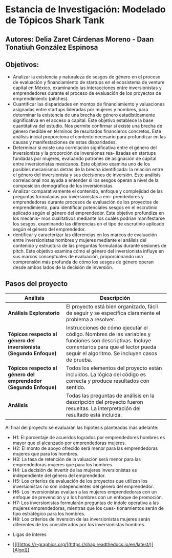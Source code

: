 # Estancia de Investigación: Modelado de Tópicos Shark Tank
## Autores: Delia Zaret Cárdenas Moreno - Daan Tonatiuh González Espinosa
## Objetivos:
 - Analizar la existencia y naturaleza de sesgos de género en el proceso de evaluación y financiamiento de startups en
el ecosistema de venture capital en México, examinando las interacciones entre inversionistas y emprendedores durante el
proceso de evaluación de los proyectos de emprendimiento (pitches).
 - Cuantificar las disparidades en montos de financiamiento y valuaciones asignadas entre startups lideradas por mujeres
y hombres, para determinar la existencia de una brecha de género estadísticamente significativa en el acceso a capital.
Este objetivo establece la base cuantitativa del estudio. Nos permite confirmar si existe una brecha de género medible
en términos de resultados financieros concretos. Este análisis inicial proporciona el contexto necesario para profundizar
en las causas y manifestaciones de estas disparidades.
 - Determinar si existe una correlación significativa entre el género del inversionista y la proporción de inversiones rea-
lizadas en startups fundadas por mujeres, evaluando patrones de asignación de capital entre inversionistas mexicanos.
Este objetivo examina uno de los posibles mecanismos detrás de la brecha identificada: la relación entre el género del
inversionista y sus decisiones de inversión. Este análisis correlacional nos ayuda a entender si los sesgos operan a nivel
de la composición demográfica de los inversionistas.
 - Analizar comparativamente el contenido, enfoque y complejidad de las preguntas formuladas por inversionistas a em-
prendedores y emprendedoras durante procesos de evaluación de los proyectos de emprendimiento, para identificar
potenciales sesgos en el escrutinio aplicado según el género del emprendedor. Este objetivo profundiza en los mecanis-
mos cualitativos mediante los cuales podrían manifestarse los sesgos, examinando las diferencias en el tipo de escrutinio
aplicado según el género del emprendedor.
 - dentificar y caracterizar las diferencias en los marcos de evaluación entre inversionistas hombres y mujeres mediante el
análisis del contenido y estructura de las preguntas formuladas durante sesiones de pitch. Este objetivo examina cómo
el género del inversionista influye en sus marcos conceptuales de evaluación, proporcionando una comprensión más
profunda de cómo los sesgos de género operan desde ambos lados de la decisión de inversión.

## Pasos del proyecto  

| Análisis | Descripción |
|----------|------------|
| **Análisis Exploratorio** | El proyecto está bien organizado, fácil de seguir y se especifica claramente el problema a resolver. |
| **Tópicos respecto al género del inversionista (Segundo Enfoque)** | Instrucciones de cómo ejecutar el código. Nombres de las variables y funciones son descriptivas. Incluye comentarios para que el lector pueda seguir el algoritmo. Se incluyen casos de prueba. |
| **Tópicos respecto al género del emprendedor (Segundo Enfoque)** | Todos los elementos del proyecto están incluidos. La lógica del código es correcta y produce resultados con sentido. |
| **Análisis** | Todas las preguntas de análisis en la descripción del proyecto fueron resueltas. La interpretación del resultado está incluida. |                                                           |

Al final del proyecto se evaluarán las hipótesis planteadas más adelante:

-  H1: El porcentaje de acuerdos logrados por emprendedores hombres es mayor que el alcanzado por emprendedoras
mujeres.
-  H2: El monto de apoyo ofrecido será menor para las emprendedoras mujeres que para los hombres.
- H3: La tasa de retención de la valuación será menor para las emprendedoras mujeres que para los hombres.
- H4: La decisión de invertir de las mujeres inversionistas es independiente del género del emprendedor.
- H5: Los criterios de evaluación de los proyectos que utilizan los inversionistas no son independientes del género del
emprendedor.
- H6: Los inversionistas evalúan a las mujeres emprendedoras con un enfoque de prevención y a los hombres con un
enfoque de promoción.
- H7: Los inversionistas formularán preguntas de índole operativa a las mujeres emprendedoras, mientras que los cues-
tionamientos serán de tipo estratégico para los hombres.
- H8: Los criterios de inversión de las inversionistas mujeres serán diferentes de los considerados por los inversionistas
hombres.

* Ligas de interes

- [[[[https://r-graphics.org/](https://shap.readthedocs.io/en/latest/)][Algo]]]
